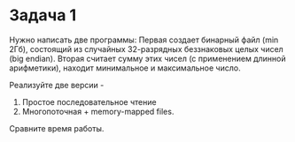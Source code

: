 # Задача 1

Нужно написать две программы:
Первая создает бинарный файл (min 2Гб), состоящий из случайных 32-разрядных беззнаковых целых чисел (big endian).
Вторая считает сумму этих чисел (с применением длинной арифметики), находит минимальное и максимальное число.

Реализуйте две версии - 
1. Простое последовательное чтение 
2. Многопоточная + memory-mapped files. 

Сравните время работы. 